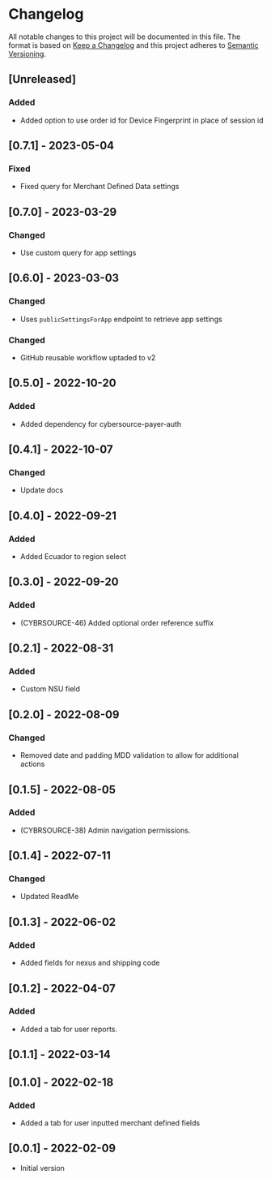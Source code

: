 # Changelog

All notable changes to this project will be documented in this file.
The format is based on [Keep a Changelog](http://keepachangelog.com/en/1.0.0/)
and this project adheres to [Semantic Versioning](http://semver.org/spec/v2.0.0.html).

## [Unreleased]

### Added
- Added option to use order id for Device Fingerprint in place of session id

## [0.7.1] - 2023-05-04

### Fixed
- Fixed query for Merchant Defined Data settings

## [0.7.0] - 2023-03-29

### Changed
- Use custom query for app settings

## [0.6.0] - 2023-03-03

### Changed

- Uses `publicSettingsForApp` endpoint to retrieve app settings

### Changed

- GitHub reusable workflow uptaded to v2

## [0.5.0] - 2022-10-20

### Added
- Added dependency for cybersource-payer-auth

## [0.4.1] - 2022-10-07

### Changed
- Update docs

## [0.4.0] - 2022-09-21

### Added
- Added Ecuador to region select

## [0.3.0] - 2022-09-20

### Added
- (CYBRSOURCE-46) Added optional order reference suffix

## [0.2.1] - 2022-08-31

### Added
- Custom NSU field

## [0.2.0] - 2022-08-09

### Changed
- Removed date and padding MDD validation to allow for additional actions

## [0.1.5] - 2022-08-05

### Added
- (CYBRSOURCE-38) Admin navigation permissions.

## [0.1.4] - 2022-07-11

### Changed
- Updated ReadMe

## [0.1.3] - 2022-06-02

### Added

- Added fields for nexus and shipping code

## [0.1.2] - 2022-04-07

### Added

- Added a tab for user reports.

## [0.1.1] - 2022-03-14

## [0.1.0] - 2022-02-18

### Added

- Added a tab for user inputted merchant defined fields

## [0.0.1] - 2022-02-09

- Initial version
